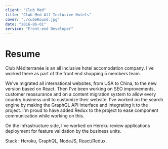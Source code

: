 ```yaml
---
client: "Club Med"
title: "Club Med All Inclusive Hotels"
cover: "./cubeRound.jpg"
date: "2016-06-01"
service: "Front-end Developer"
---
```

# Resume

Club Méditerranée is an all inclusive hotel accomodation company. I've worked there as part of the front end shopping 5 members team.

We've migrated all international websites, from USA to China, to the new version based on React. Then I've been working on SEO improvements, customer reassurance and on a content migration system to allow every country business unit to customize their website. I've worked on the search engine by making the GraphQL API interface and integrating it to the project. I'm proud to have added Redux to the project to ease component communication while working on this.

On the infrastructure side, I've worked on Heroku review applications deployment for feature validation by the business units.

Stack : Heroku, GraphQL, NodeJS, React/Redux.